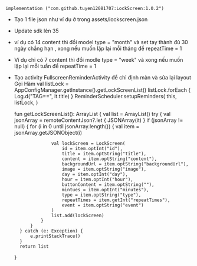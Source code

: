     implementation ("com.github.tuyen12081707:LockScreen:1.0.2")
- Tạo 1 file json như ví dụ ở trong assets/lockscreen.json
- Update sdk lên 35
- ví dụ có 14 content thì đổi model type = "month" và set tay thành đủ 30 ngày chẳng hạn , xong nếu muốn lặp lại mỗi tháng để repeatTime = 1
- Ví dụ chỉ có 7 content thì đổi modle type = "week" và xong nếu muốn lặp lại mỗi tuần để repeatTime = 1
- Tạo activity FullscreenReminderActivity để chỉ định màn và sửa lại layout
Gọi Hàm 
     val listLock = AppConfigManager.getInstance().getLockScreenList()
        listLock.forEach {
            Log.d("TAG==", it.title)
        }
        ReminderScheduler.setupReminders(
            this,
            listLock,
        )

   fun getLockScreenList(): ArrayList<LockScreen> {
        val list = ArrayList<LockScreen>()
        try {
            val jsonArray = remoteContentJson?.let { JSONArray(it) }
            if (jsonArray != null) {
                for (i in 0 until jsonArray.length()) {
                    val item = jsonArray.getJSONObject(i)

                    val lockScreen = LockScreen(
                        id = item.optInt("id"),
                        title = item.optString("title"),
                        content = item.optString("content"),
                        backgroundUrl = item.optString("backgroundUrl"),
                        image = item.optString("image"),
                        day = item.optInt("day"),
                        hour = item.optInt("hour"),
                        buttonContent = item.optString(""),
                        mintues = item.optInt("minutes"),
                        type = item.optString("type"),
                        repeatTimes = item.getInt("repeatTimes"),
                        event = item.optString("event")
                    )
                    list.add(lockScreen)
                }
            }
        } catch (e: Exception) {
            e.printStackTrace()
        }
        return list
    }
